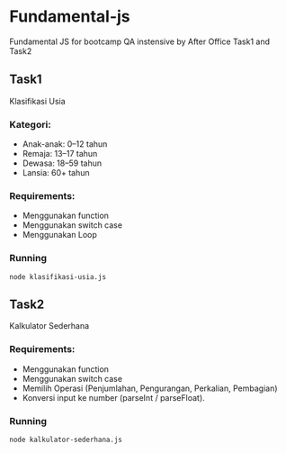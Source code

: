 # Fundamental-js

Fundamental JS for bootcamp QA instensive by After Office Task1 and Task2

## Task1

Klasifikasi Usia

### Kategori:

- Anak-anak: 0–12 tahun
- Remaja: 13–17 tahun
- Dewasa: 18–59 tahun
- Lansia: 60+ tahun

### Requirements:

- Menggunakan function
- Menggunakan switch case
- Menggunakan Loop

### Running

`node klasifikasi-usia.js`

## Task2

Kalkulator Sederhana

### Requirements:

- Menggunakan function
- Menggunakan switch case
- Memilih Operasi (Penjumlahan, Pengurangan, Perkalian, Pembagian)
- Konversi input ke number (parseInt / parseFloat).

### Running

`node kalkulator-sederhana.js`
